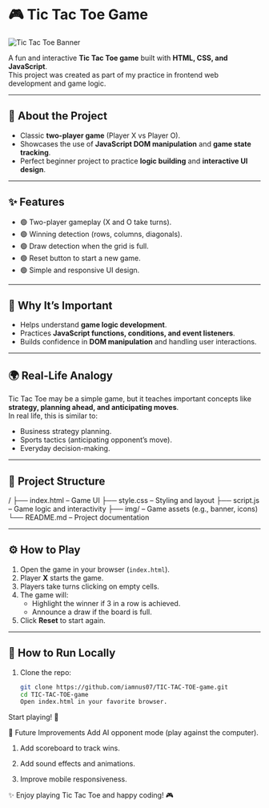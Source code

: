 # 🎮 Tic Tac Toe Game

![Tic Tac Toe Banner](./img/banner.png)

A fun and interactive **Tic Tac Toe game** built with **HTML, CSS, and JavaScript**.  
This project was created as part of my practice in frontend web development and game logic.

---

## 📌 About the Project

- Classic **two-player game** (Player X vs Player O).
- Showcases the use of **JavaScript DOM manipulation** and **game state tracking**.
- Perfect beginner project to practice **logic building** and **interactive UI design**.

---

## ✨ Features

- 🟢 Two-player gameplay (X and O take turns).
- 🟢 Winning detection (rows, columns, diagonals).
- 🟢 Draw detection when the grid is full.
- 🟢 Reset button to start a new game.
- 🟢 Simple and responsive UI design.

---

## 🧩 Why It’s Important

- Helps understand **game logic development**.
- Practices **JavaScript functions, conditions, and event listeners**.
- Builds confidence in **DOM manipulation** and handling user interactions.

---

## 🌍 Real-Life Analogy

Tic Tac Toe may be a simple game, but it teaches important concepts like **strategy, planning ahead, and anticipating moves**.  
In real life, this is similar to:

- Business strategy planning.
- Sports tactics (anticipating opponent’s move).
- Everyday decision-making.

---

## 📂 Project Structure

/
├── index.html – Game UI
├── style.css – Styling and layout
├── script.js – Game logic and interactivity
├── img/ – Game assets (e.g., banner, icons)
└── README.md – Project documentation

---

## ⚙️ How to Play

1. Open the game in your browser (`index.html`).
2. Player **X** starts the game.
3. Players take turns clicking on empty cells.
4. The game will:
   - Highlight the winner if 3 in a row is achieved.
   - Announce a draw if the board is full.
5. Click **Reset** to start again.

---

## 🚀 How to Run Locally

1. Clone the repo:
   ```bash
   git clone https://github.com/iamnus07/TIC-TAC-TOE-game.git
   cd TIC-TAC-TOE-game
   Open index.html in your favorite browser.
   ```

Start playing! 🎉

🎯 Future Improvements
Add AI opponent mode (play against the computer).

1. Add scoreboard to track wins.

2. Add sound effects and animations.

3. Improve mobile responsiveness.

✨ Enjoy playing Tic Tac Toe and happy coding! 🎮
